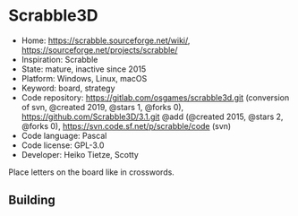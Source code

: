 # Scrabble3D

- Home: https://scrabble.sourceforge.net/wiki/, https://sourceforge.net/projects/scrabble/
- Inspiration: Scrabble
- State: mature, inactive since 2015
- Platform: Windows, Linux, macOS
- Keyword: board, strategy
- Code repository: https://gitlab.com/osgames/scrabble3d.git (conversion of svn, @created 2019, @stars 1, @forks 0), https://github.com/Scrabble3D/3.1.git @add (@created 2015, @stars 2, @forks 0), https://svn.code.sf.net/p/scrabble/code (svn)
- Code language: Pascal
- Code license: GPL-3.0
- Developer: Heiko Tietze, Scotty

Place letters on the board like in crosswords.

## Building

